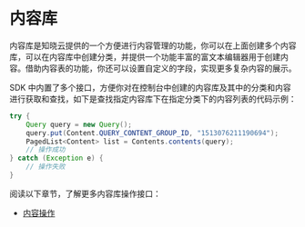 <!-- ex_nonav -->

# 内容库

内容库是知晓云提供的一个方便进行内容管理的功能，你可以在上面创建多个内容库，可以在内容库中创建分类，并提供一个功能丰富的富文本编辑器用于创建内容。借助内容表的功能，你还可以设置自定义的字段，实现更多复杂内容的展示。

SDK 中内置了多个接口，方便你对在控制台中创建的内容库及其中的分类和内容进行获取和查找，如下是查找指定内容库下在指定分类下的内容列表的代码示例：

```java
try {
    Query query = new Query();
    query.put(Content.QUERY_CONTENT_GROUP_ID, "1513076211190694");
    PagedList<Content> list = Contents.contents(query);
    // 操作成功
} catch (Exception e) {
    // 操作失败
}
```

阅读以下章节，了解更多内容库操作接口：

* [内容操作](./operate.md)